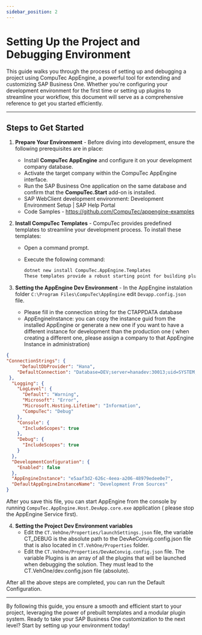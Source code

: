 ```yaml
---
sidebar_position: 2
---
```


# Setting Up the Project and Debugging Environment

This guide walks you through the process of setting up and debugging a project using CompuTec AppEngine, a powerful tool for extending and customizing SAP Business One. Whether you're configuring your development environment for the first time or setting up plugins to streamline your workflow, this document will serve as a comprehensive reference to get you started efficiently.

---

## Steps to Get Started

1. **Prepare Your Environment** - Before diving into development, ensure the following prerequisites are in place:

    - Install **CompuTec AppEngine** and configure it on your development company database.
    - Activate the target company within the CompuTec AppEngine interface.
    - Run the SAP Business One application on the same database and confirm that the **CompuTec.Start** add-on is installed.
    - SAP WebClient development environment: Development Environment Setup | SAP Help Portal
    - Code Samples - https://github.com/CompuTec/appengine-examples 
2. **Install CompuTec Templates** - CompuTec provides predefined templates to streamline your development process. To install these templates:

    - Open a command prompt.
    - Execute the following command:

        ```bash
        dotnet new install CompuTec.AppEngine.Templates  
        These templates provide a robust starting point for building plugins and customizations with minimal setup effort.
        ```

3. **Setting the AppEngine Dev Environment** - In the AppEngine instalation folder `C:\Program Files\CompuTec\AppEngine` edit `Devapp.config.json` file.
    - Please fill in the connection string for the CTAPPDATA database
    - AppEngineInstance: you can copy the instance guid from the installed AppEngine or generate a new one if you want to have a different instance for development than the production one ( when creating a different one, please assign a company to that AppEngine Instance in administration) 

```json
{  
"ConnectionStrings": {
     "DefaultDbProvider": "Hana",
    "DefaultConnection": "Database=DEV;server=hanadev:30013;uid=SYSTEM;password=xxxx;current Schema=CTAPPDATA"
 },
  "Logging": {
    "LogLevel": {
      "Default": "Warning",
      "Microsoft": "Error",
      "Microsoft.Hosting.Lifetime": "Information",
      "CompuTec": "Debug"
    },
    "Console": {
      "IncludeScopes": true
    },
    "Debug": {
      "IncludeScopes": true
    }
  },
  "DevelopmentConfiguration": {
    "Enabled": false
  },
  "AppEngineInstance": "e5aaf3d2-626c-4eea-a206-48979edee0e7",
  "DefaultAppEngineInstanceName": "Development From Sources"
}
```

After you save this file, you can start AppEngine from the console by running `CompuTec.AppEngine.Host.DevApp.core.exe` application ( please stop the AppEngine Service first).

4. **Setting the Project Dev Environment variables**
    - Edit the `CT.VehOne/Properties/launchSettings.json` file, the variable CT_DEBUG is the absolute path to the DevAeConvig.config.json file that is also located in `CT.VehOne/Properties` folder.
    - Edit the `CT.VehOne/Properties/DevAeConvig.config.json` file. The variable Plugins is an array of all the plugins that will be launched when debugging the solution. They must lead to the CT.VehOne/dev.config.json file (absolute).

After all the above steps are completed, you can run the Default Configuration.

---
By following this guide, you ensure a smooth and efficient start to your project, leveraging the power of prebuilt templates and a modular plugin system. Ready to take your SAP Business One customization to the next level? Start by setting up your environment today!
